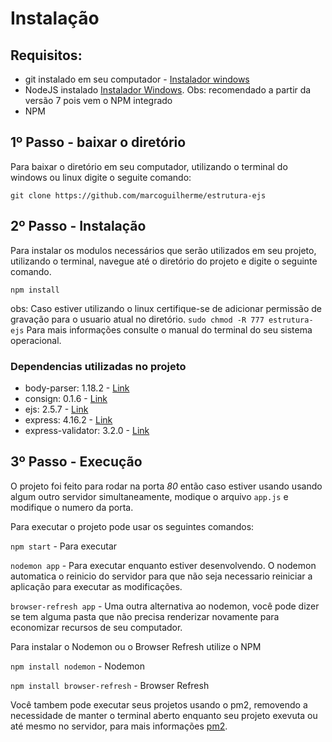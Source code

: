 # Instalação

## Requisitos:

* git instalado em seu computador - [Instalador windows](https://git-scm.com/download/win)
* NodeJS instalado [Instalador Windows](https://nodejs.org/en/). Obs: recomendado a partir da versão 7 pois vem o NPM integrado
* NPM 

## 1º Passo - baixar o diretório

Para baixar o diretório em seu computador, utilizando o terminal do windows ou linux digite o seguite comando:

`git clone https://github.com/marcoguilherme/estrutura-ejs`

## 2º Passo - Instalação

Para instalar os modulos necessários que serão utilizados em seu projeto, utilizando o terminal, navegue até o diretório do projeto e digite o seguinte comando.

`npm install`

obs: Caso estiver utilizando o linux certifique-se de adicionar permissão de gravação para o usuario atual no diretório. `sudo chmod -R 777 estrutura-ejs`
Para mais informações consulte o manual do terminal do seu sistema operacional.


### Dependencias utilizadas no projeto

* body-parser: 1.18.2 - [Link](https://github.com/expressjs/body-parser)
* consign: 0.1.6 - [Link](https://github.com/jarradseers/consign)
* ejs: 2.5.7 - [Link](http://ejs.co/)
* express: 4.16.2 - [Link](http://expressjs.com/)
* express-validator: 3.2.0 - [Link](https://github.com/ctavan/express-validator)

## 3º Passo - Execução

O projeto foi feito para rodar na porta _80_ então caso estiver usando usando algum outro servidor simultaneamente, modique o arquivo `app.js` e modifique o numero da porta.

Para executar o projeto pode usar os seguintes comandos:

`npm start` - Para executar

`nodemon app` - Para executar enquanto estiver desenvolvendo. O nodemon automatica o reinicio do servidor para que não seja necessario reiniciar a aplicação para executar as modificações.

`browser-refresh app` - Uma outra alternativa ao nodemon, você pode dizer se tem alguma pasta que não precisa renderizar novamente para economizar recursos de seu computador.

Para instalar o Nodemon ou o Browser Refresh utilize o NPM

`npm install nodemon` - Nodemon

`npm install browser-refresh` - Browser Refresh

Você tambem pode executar seus projetos usando o pm2, removendo a necessidade de manter o terminal aberto enquanto seu projeto exevuta ou até mesmo no servidor, para mais informações [pm2](http://pm2.keymetrics.io/).

